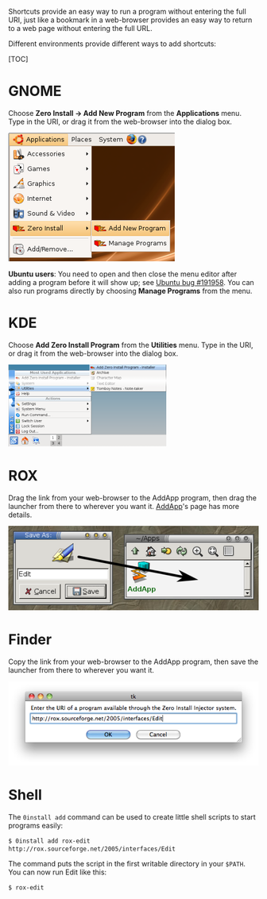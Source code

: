 Shortcuts provide an easy way to run a program without entering the full URI, just like a bookmark in a web-browser provides an easy way to return to a web page without entering the full URL.

Different environments provide different ways to add shortcuts:

[TOC]

# GNOME

Choose **Zero Install -> Add New Program** from the **Applications** menu. Type in the URI, or drag it from the web-browser into the dialog box.

![Adding with GNOME](../img/tutorial/add-with-gnome.png)

**Ubuntu users**: You need to open and then close the menu editor after adding a program before it will show up; see [Ubuntu bug #191958](https://bugs.launchpad.net/ubuntu/+source/xdg-utils/+bug/191958). You can also run programs directly by choosing **Manage Programs** from the menu.

# KDE

Choose **Add Zero Install Program** from the **Utilities** menu. Type in the URI, or drag it from the web-browser into the dialog box.

![Adding with KDE](../img/tutorial/add-with-kde.png)

# ROX

Drag the link from your web-browser to the AddApp program, then drag the launcher from there to wherever you want it. [AddApp](http://rox.sourceforge.net/desktop/AddApp)'s page has more details.

![Adding with ROX](../img/tutorial/add-with-rox.png)

# Finder

Copy the link from your web-browser to the AddApp program, then save the launcher from there to wherever you want it.

![Adding with Finder](../img/tutorial/add-with-finder.png)

# Shell

The `0install add` command can be used to create little shell scripts to start programs easily:

```shell
$ 0install add rox-edit http://rox.sourceforge.net/2005/interfaces/Edit
```

The command puts the script in the first writable directory in your `$PATH`. You can now run Edit like this:

```shell
$ rox-edit
```
